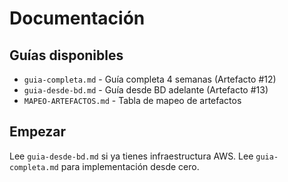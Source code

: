 # Documentación

## Guías disponibles

- `guia-completa.md` - Guía completa 4 semanas (Artefacto #12)
- `guia-desde-bd.md` - Guía desde BD adelante (Artefacto #13)
- `MAPEO-ARTEFACTOS.md` - Tabla de mapeo de artefactos

## Empezar

Lee `guia-desde-bd.md` si ya tienes infraestructura AWS.
Lee `guia-completa.md` para implementación desde cero.
